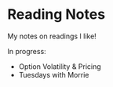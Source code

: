 # Reading Notes

My notes on readings I like!

In progress:
- Option Volatility & Pricing
- Tuesdays with Morrie

